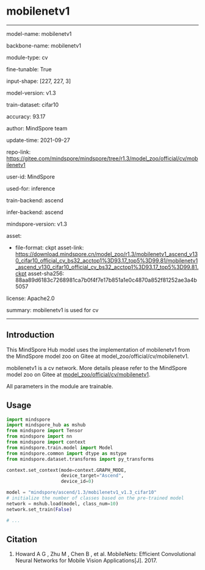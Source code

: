 # mobilenetv1

---

model-name: mobilenetv1

backbone-name: mobilenetv1

module-type: cv

fine-tunable: True

input-shape: [227, 227, 3]

model-version: v1.3

train-dataset: cifar10

accuracy: 93.17

author: MindSpore team

update-time: 2021-09-27

repo-link: <https://gitee.com/mindspore/mindspore/tree/r1.3/model_zoo/official/cv/mobilenetv1>

user-id: MindSpore

used-for: inference

train-backend: ascend

infer-backend: ascend

mindspore-version: v1.3

asset:

-
    file-format: ckpt
    asset-link: <https://download.mindspore.cn/model_zoo/r1.3/mobilenetv1_ascend_v130_cifar10_official_cv_bs32_acctop1%3D93.17_top5%3D99.81/mobilenetv1_ascend_v130_cifar10_official_cv_bs32_acctop1%3D93.17_top5%3D99.81.ckpt>
    asset-sha256: 88aa89d6183c7268981ca7b0f4f7e17b851a1e0c4870a852f81252ae3a4b5057

license: Apache2.0

summary: mobilenetv1 is used for cv

---

## Introduction

This MindSpore Hub model uses the implementation of mobilenetv1 from the MindSpore model zoo on Gitee at model_zoo/official/cv/mobilenetv1.

mobilenetv1 is a cv network. More details please refer to the MindSpore model zoo on Gitee at [model_zoo/official/cv/mobilenetv1](https://gitee.com/mindspore/mindspore/blob/r1.3/model_zoo/official/cv/mobilenetv1/README.md).

All parameters in the module are trainable.

## Usage

```python
import mindspore
import mindspore_hub as mshub
from mindspore import Tensor
from mindspore import nn
from mindspore import context
from mindspore.train.model import Model
from mindspore.common import dtype as mstype
from mindspore.dataset.transforms import py_transforms

context.set_context(mode=context.GRAPH_MODE,
                    device_target="Ascend",
                    device_id=0)

model = "mindspore/ascend/1.3/mobilenetv1_v1.3_cifar10"
# initialize the number of classes based on the pre-trained model
network = mshub.load(model, class_num=10)
network.set_train(False)

# ...
```

## Citation

1. Howard A G , Zhu M , Chen B , et al. MobileNets: Efficient Convolutional Neural Networks for Mobile Vision Applications[J]. 2017.
